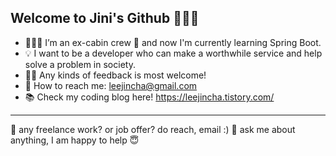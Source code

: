 ## Welcome to Jini's Github 🙋🏻‍♀️



- 👩🏻‍💻 I’m an ex-cabin crew 🛫 and now I'm currently learning Spring Boot.
- 💡 I want to be a developer who can make a worthwhile service and help solve a problem in society.
- 🙌🏻 Any kinds of feedback is most welcome!
- 📧 How to reach me: leejincha@gmail.com 
- 📚 Check my coding blog here! <https://leejincha.tistory.com/>

----------------------------------------------

💼 any freelance work? or job offer? do reach, email :)
💬 ask me about anything, I am happy to help 😇


